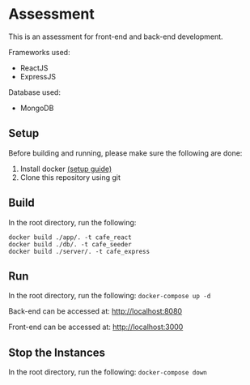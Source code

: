 # Assessment

This is an assessment for front-end and back-end development. 

Frameworks used:
- ReactJS
- ExpressJS

Database used:
- MongoDB

## Setup
Before building and running, please make sure the following are done:
1. Install docker [(setup guide)](https://docs.docker.com/get-started/)
2. Clone this repository using git

## Build
In the root directory, run the following:
```
docker build ./app/. -t cafe_react
docker build ./db/. -t cafe_seeder
docker build ./server/. -t cafe_express
```

## Run
In the root directory, run the following:
`docker-compose up -d`

Back-end can be accessed at: [http://localhost:8080](http://localhost:8080)

Front-end can be accessed at: [http://localhost:3000](http://localhost:3000)

## Stop the Instances
In the root directory, run the following:
`docker-compose down`
